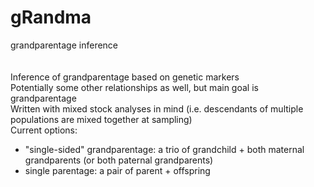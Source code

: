 # gRandma
grandparentage inference </br>
</br> </br> 
Inference of grandparentage based on genetic markers </br>
Potentially some other relationships as well, but main goal is grandparentage </br>
Written with mixed stock analyses in mind (i.e. descendants of multiple populations are mixed together at sampling) </br>
Current options: </br>
* "single-sided" grandparentage: a trio of grandchild + both maternal grandparents (or both paternal grandparents) </br>
* single parentage: a pair of parent + offspring </br>

